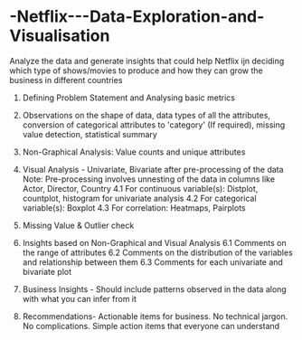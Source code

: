 # -Netflix---Data-Exploration-and-Visualisation

Analyze the data and generate insights that could help Netflix ijn deciding which type of shows/movies to produce and how they can grow the business in different countries

1. Defining Problem Statement and Analysing basic metrics
2. Observations on the shape of data, data types of all the attributes, conversion of categorical attributes to 'category' (If required), missing value detection, statistical summary
3. Non-Graphical Analysis: Value counts and unique attributes
4. Visual Analysis - Univariate, Bivariate after pre-processing of the data
Note: Pre-processing involves unnesting of the data in columns like Actor, Director, Country
4.1 For continuous variable(s): Distplot, countplot, histogram for univariate analysis
4.2 For categorical variable(s): Boxplot
4.3 For correlation: Heatmaps, Pairplots
5. Missing Value & Outlier check
6. Insights based on Non-Graphical and Visual Analysis
6.1 Comments on the range of attributes
6.2 Comments on the distribution of the variables and relationship between them
6.3 Comments for each univariate and bivariate plot
7. Business Insights - Should include patterns observed in the data along with what you can infer from it

8. Recommendations- Actionable items for business. No technical jargon. No complications. Simple action items that everyone can understand
